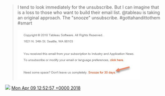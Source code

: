 > I tend to look immediately for the unsubscribe\. But I can imagine that is a loss to those who want to build their email list\. @tableau is taking an original approach\. The "snooze" unsubscribe\. \#gottahandittothem \#smart 
> 
> ![](../../media/983326901145096192-DaV6NDhXcAAEbYZ.jpg)

<img src="../../media/tweet.ico" width="12" /> [Mon Apr 09 12:52:57 +0000 2018](https://twitter.com/DromerDenker/status/983326901145096192)